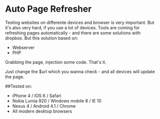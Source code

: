 Auto Page Refresher
===================

Testing websites on differente devices and browser is very important. But it's also very hard, if you use a lot of devices. Tools are coming for refreshing pages automatically - and there are some solutions with dropbox. But this solution based on: 
- Webserver
- PHP

Grabbing the page, injection some code. That's it. 

Just change the $url which you wanna check - and all devices will update the page.



##Tested on: 
- iPhone 4 / IOS 6 / Safari
- Nokia Lumia 920 / Windows mobile 8 / IE 10
- Nexus 4 / Android 4.1 / Chrome 
- All modern desktop browsers

